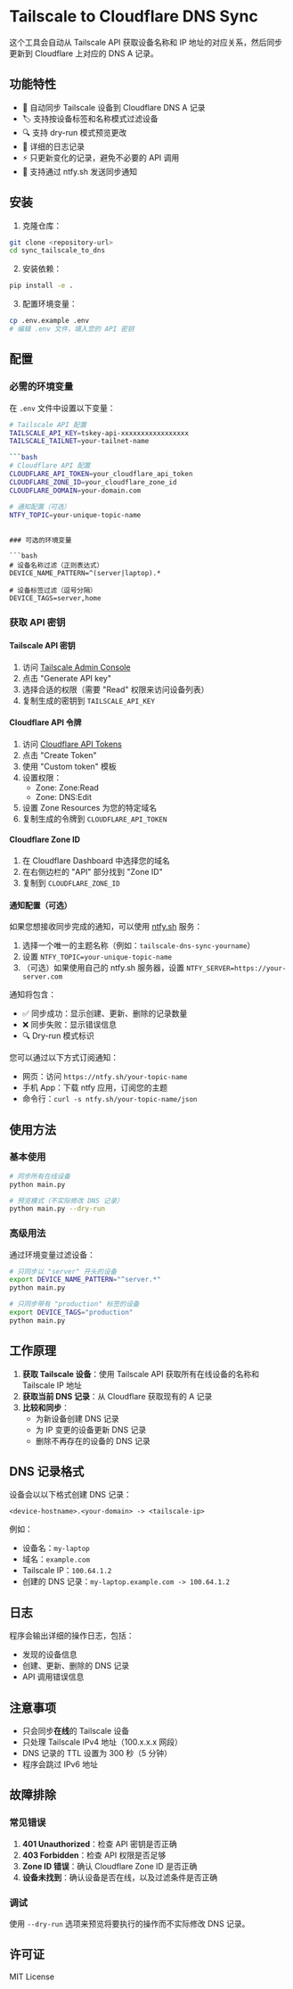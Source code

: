 # Tailscale to Cloudflare DNS Sync

这个工具会自动从 Tailscale API 获取设备名称和 IP 地址的对应关系，然后同步更新到 Cloudflare 上对应的 DNS A 记录。

## 功能特性

- 🔄 自动同步 Tailscale 设备到 Cloudflare DNS A 记录
- 🏷️ 支持按设备标签和名称模式过滤设备
- 🔍 支持 dry-run 模式预览更改
- 📝 详细的日志记录
- ⚡ 只更新变化的记录，避免不必要的 API 调用
- 📲 支持通过 ntfy.sh 发送同步通知

## 安装

1. 克隆仓库：
```bash
git clone <repository-url>
cd sync_tailscale_to_dns
```

2. 安装依赖：
```bash
pip install -e .
```

3. 配置环境变量：
```bash
cp .env.example .env
# 编辑 .env 文件，填入您的 API 密钥
```

## 配置

### 必需的环境变量

在 `.env` 文件中设置以下变量：

```bash
# Tailscale API 配置
TAILSCALE_API_KEY=tskey-api-xxxxxxxxxxxxxxxxx
TAILSCALE_TAILNET=your-tailnet-name

```bash
# Cloudflare API 配置
CLOUDFLARE_API_TOKEN=your_cloudflare_api_token
CLOUDFLARE_ZONE_ID=your_cloudflare_zone_id
CLOUDFLARE_DOMAIN=your-domain.com

# 通知配置（可选）
NTFY_TOPIC=your-unique-topic-name
```
```

### 可选的环境变量

```bash
# 设备名称过滤（正则表达式）
DEVICE_NAME_PATTERN=^(server|laptop).*

# 设备标签过滤（逗号分隔）
DEVICE_TAGS=server,home
```

### 获取 API 密钥

#### Tailscale API 密钥

1. 访问 [Tailscale Admin Console](https://login.tailscale.com/admin/settings/keys)
2. 点击 "Generate API key"
3. 选择合适的权限（需要 "Read" 权限来访问设备列表）
4. 复制生成的密钥到 `TAILSCALE_API_KEY`

#### Cloudflare API 令牌

1. 访问 [Cloudflare API Tokens](https://dash.cloudflare.com/profile/api-tokens)
2. 点击 "Create Token"
3. 使用 "Custom token" 模板
4. 设置权限：
   - Zone: Zone:Read
   - Zone: DNS:Edit
5. 设置 Zone Resources 为您的特定域名
6. 复制生成的令牌到 `CLOUDFLARE_API_TOKEN`

#### Cloudflare Zone ID

1. 在 Cloudflare Dashboard 中选择您的域名
2. 在右侧边栏的 "API" 部分找到 "Zone ID"
3. 复制到 `CLOUDFLARE_ZONE_ID`

#### 通知配置（可选）

如果您想接收同步完成的通知，可以使用 [ntfy.sh](https://ntfy.sh/) 服务：

1. 选择一个唯一的主题名称（例如：`tailscale-dns-sync-yourname`）
2. 设置 `NTFY_TOPIC=your-unique-topic-name`
3. （可选）如果使用自己的 ntfy.sh 服务器，设置 `NTFY_SERVER=https://your-server.com`

通知将包含：
- ✅ 同步成功：显示创建、更新、删除的记录数量
- ❌ 同步失败：显示错误信息
- 🔍 Dry-run 模式标识

您可以通过以下方式订阅通知：
- 网页：访问 `https://ntfy.sh/your-topic-name`
- 手机 App：下载 ntfy 应用，订阅您的主题
- 命令行：`curl -s ntfy.sh/your-topic-name/json`

## 使用方法

### 基本使用

```bash
# 同步所有在线设备
python main.py

# 预览模式（不实际修改 DNS 记录）
python main.py --dry-run
```

### 高级用法

通过环境变量过滤设备：

```bash
# 只同步以 "server" 开头的设备
export DEVICE_NAME_PATTERN="^server.*"
python main.py

# 只同步带有 "production" 标签的设备
export DEVICE_TAGS="production"
python main.py
```

## 工作原理

1. **获取 Tailscale 设备**：使用 Tailscale API 获取所有在线设备的名称和 Tailscale IP 地址
2. **获取当前 DNS 记录**：从 Cloudflare 获取现有的 A 记录
3. **比较和同步**：
   - 为新设备创建 DNS 记录
   - 为 IP 变更的设备更新 DNS 记录
   - 删除不再存在的设备的 DNS 记录

## DNS 记录格式

设备会以以下格式创建 DNS 记录：
```
<device-hostname>.<your-domain> -> <tailscale-ip>
```

例如：
- 设备名：`my-laptop`
- 域名：`example.com`
- Tailscale IP：`100.64.1.2`
- 创建的 DNS 记录：`my-laptop.example.com -> 100.64.1.2`

## 日志

程序会输出详细的操作日志，包括：
- 发现的设备信息
- 创建、更新、删除的 DNS 记录
- API 调用错误信息

## 注意事项

- 只会同步**在线**的 Tailscale 设备
- 只处理 Tailscale IPv4 地址（100.x.x.x 网段）
- DNS 记录的 TTL 设置为 300 秒（5 分钟）
- 程序会跳过 IPv6 地址

## 故障排除

### 常见错误

1. **401 Unauthorized**：检查 API 密钥是否正确
2. **403 Forbidden**：检查 API 权限是否足够
3. **Zone ID 错误**：确认 Cloudflare Zone ID 是否正确
4. **设备未找到**：确认设备是否在线，以及过滤条件是否正确

### 调试

使用 `--dry-run` 选项来预览将要执行的操作而不实际修改 DNS 记录。

## 许可证

MIT License
